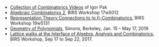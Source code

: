 * [Collection of Combinatorics Videos](https://www.math.ucla.edu/~pak/lectures/Math-Videos/comb-videos.htm) of Igor Pak
* [Algebraic Combinatorixx 2](http://www.birs.ca/events/2017/5-day-workshops/17w5012), BIRS Workshop 17w5012
* [Representation Theory Connections to (q,t)-Combinatorics](http://www.birs.ca/events/2019/5-day-workshops/19w5131), BIRS Workshop 19w5131
* [Geometry of Polynomials](https://simons.berkeley.edu/programs/geometry2019), Simons, Berkeley, Jan. 15 – May 17, 2019
* [Lattice walks at the Interface of Algebra, Analysis and Combinatorics](http://www.birs.ca/events/2017/5-day-workshops/17w5090), BIRS Workshop, Sep 17 to Sep 22, 2017.

